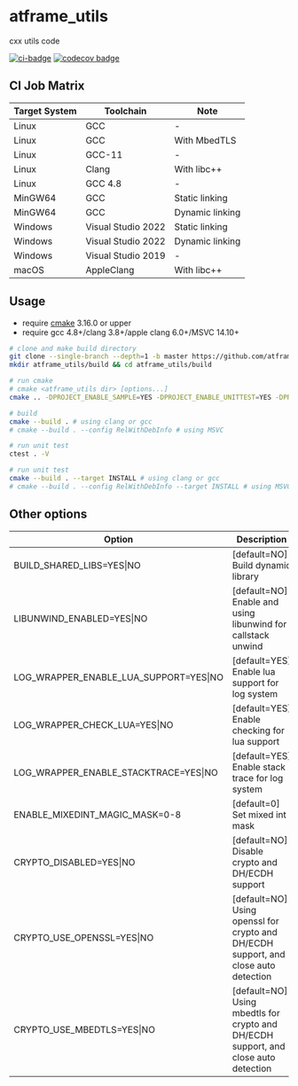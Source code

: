 # atframe_utils

cxx utils code

[![ci-badge]][ci-link] [![codecov badge]][codecov status]

[ci-badge]: https://github.com/atframework/atframe_utils/actions/workflows/main.yml/badge.svg "Github action build status"
[ci-link]:  https://github.com/atframework/atframe_utils/actions/workflows/main.yml "Github action build status"
[codecov badge]: https://codecov.io/gh/owent/atframe_utils/branch/main/graph/badge.svg?token=S6MBY4242I
[codecov status]: https://codecov.io/gh/owent/atframe_utils

## CI Job Matrix

| Target System | Toolchain          | Note                  |
| ------------- | ------------------ | --------------------- |
| Linux         | GCC                | -                     |
| Linux         | GCC                | With MbedTLS          |
| Linux         | GCC-11             | -                     |
| Linux         | Clang              | With libc++           |
| Linux         | GCC 4.8            | -                     |
| MinGW64       | GCC                | Static linking        |
| MinGW64       | GCC                | Dynamic linking       |
| Windows       | Visual Studio 2022 | Static linking        |
| Windows       | Visual Studio 2022 | Dynamic linking       |
| Windows       | Visual Studio 2019 | -                     |
| macOS         | AppleClang         | With libc++           |

## Usage

+ require [cmake][cmake] 3.16.0 or upper
+ require gcc 4.8+/clang 3.8+/apple clang 6.0+/MSVC 14.10+

~~~~~~~~~~bash
# clone and make build directory
git clone --single-branch --depth=1 -b master https://github.com/atframework/atframe_utils.git
mkdir atframe_utils/build && cd atframe_utils/build

# run cmake
# cmake <atframe_utils dir> [options...]
cmake .. -DPROJECT_ENABLE_SAMPLE=YES -DPROJECT_ENABLE_UNITTEST=YES -DPROJECT_ENABLE_TOOLS=ON #  -DCMAKE_INSTALL_PREFIX=<install prefix>

# build
cmake --build . # using clang or gcc
# cmake --build . --config RelWithDebInfo # using MSVC

# run unit test
ctest . -V

# run unit test
cmake --build . --target INSTALL # using clang or gcc
# cmake --build . --config RelWithDebInfo --target INSTALL # using MSVC
~~~~~~~~~~

## Other options

| Option                                     | Description                                                                         |
| ------------------------------------------ | ----------------------------------------------------------------------------------- |
| BUILD\_SHARED\_LIBS=YES\|NO                | [default=NO] Build dynamic library                                                  |
| LIBUNWIND\_ENABLED=YES\|NO                 | [default=NO] Enable and using libunwind for callstack unwind                        |
| LOG\_WRAPPER\_ENABLE\_LUA\_SUPPORT=YES\|NO | [default=YES] Enable lua support for log system                                     |
| LOG\_WRAPPER\_CHECK\_LUA=YES\|NO           | [default=YES] Enable checking for lua support                                       |
| LOG\_WRAPPER\_ENABLE\_STACKTRACE=YES\|NO   | [default=YES] Enable stack trace for log system                                     |
| ENABLE\_MIXEDINT\_MAGIC\_MASK=0-8          | [default=0] Set mixed int mask                                                      |
| CRYPTO\_DISABLED=YES\|NO                   | [default=NO] Disable crypto and DH/ECDH support                                     |
| CRYPTO\_USE\_OPENSSL=YES\|NO               | [default=NO] Using openssl for crypto and DH/ECDH support, and close auto detection |
| CRYPTO\_USE\_MBEDTLS=YES\|NO               | [default=NO] Using mbedtls for crypto and DH/ECDH support, and close auto detection |

[cmake]: https://cmake.org/
